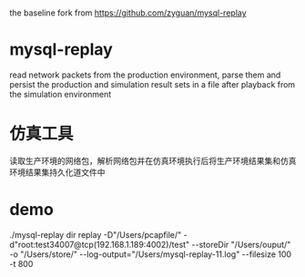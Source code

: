 #
the baseline fork from https://github.com/zyguan/mysql-replay 
# mysql-replay
read network packets from the production environment, parse them and persist
the production and simulation result sets in a file after playback from the
simulation environment

# 仿真工具
读取生产环境的网络包，解析网络包并在仿真环境执行后将生产环境结果集和仿真环境结果集持久化道文件中


# demo 
./mysql-replay dir replay -D"/Users/pcapfile/" -d"root:test34007@tcp(192.168.1.189:4002)/test"  --storeDir "/Users/ouput/" -o "/Users/store/" --log-output="/Users/mysql-replay-11.log" --filesize 100 -t 800
